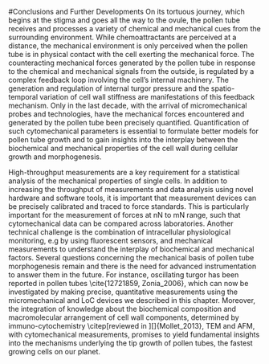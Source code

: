 #Conclusions and Further Developments
On its tortuous journey, which begins at the stigma and goes all the way to the ovule, the pollen tube receives and processes a variety of chemical and mechanical cues from the surrounding environment. While chemoattractants are perceived at a distance, the mechanical environment is only perceived when the pollen tube is in physical contact with the cell exerting the mechanical force. The counteracting mechanical forces generated by the pollen tube in response to the chemical and mechanical signals from the outside, is regulated by a complex feedback loop involving the cell’s internal machinery. The generation and regulation of internal turgor pressure and the spatio-temporal variation of cell wall stiffness are manifestations of this feedback mechanism. Only in the last decade, with the arrival of micromechanical probes and technologies, have the mechanical forces encountered and generated by the pollen tube been precisely quantified. Quantification of such cytomechanical parameters is essential to formulate better models for pollen tube growth and to gain insights into the interplay between the biochemical and mechanical properties of the cell wall during cellular growth and morphogenesis.

High-throughput measurements are a key requirement for a statistical analysis of the mechanical properties of single cells. In addition to increasing the throughput of measurements and data analysis using novel hardware and software tools, it is important that measurement devices can be precisely calibrated and traced to force standards. This is particularly important for the measurement of forces at nN to mN range, such that cytomechanical data can be compared across laboratories. Another technical challenge is the combination of intracellular physiological monitoring, e.g by using fluorescent sensors, and mechanical measurements to understand the interplay of biochemical and mechanical factors. Several questions concerning the mechanical basis of pollen tube morphogenesis remain and there is the need for advanced instrumentation to answer them in the future. For instance, oscillating turgor has been reported in pollen tubes \cite{12721859, Zonia_2006}, which can now be investigated by making precise, quantitative measurements using the micromechanical and LoC devices we described in this chapter. Moreover, the integration of knowledge about the biochemical composition and macromolecular arrangement of cell wall components, determined by immuno-cytochemistry \citep[reviewed in ][]{Mollet_2013}, TEM and AFM, with cytomechanical measurements, promises to yield fundamental insights into the mechanisms underlying the tip growth of pollen tubes, the fastest growing cells on our planet.